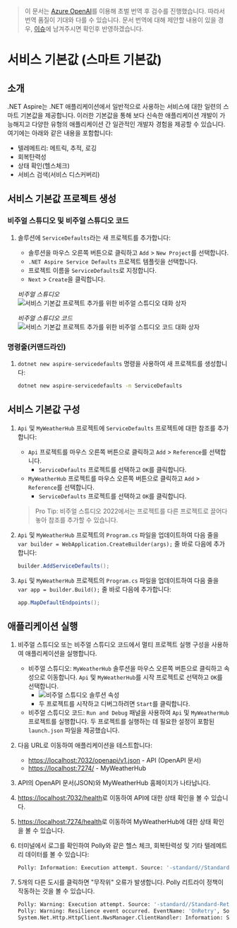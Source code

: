 > 이 문서는 [Azure OpenAI](https://learn.microsoft.com/azure/ai-services/openai/overview)를 이용해 초벌 번역 후 검수를 진행했습니다. 따라서 번역 품질이 기대와 다를 수 있습니다. 문서 번역에 대해 제안할 내용이 있을 경우, [이슈](../../../issue)에 남겨주시면 확인후 반영하겠습니다.

# 서비스 기본값 (스마트 기본값)

## 소개

.NET Aspire는 .NET 애플리케이션에서 일반적으로 사용하는 서비스에 대한 일련의 스마트 기본값을 제공합니다. 이러한 기본값을 통해 보다 신속한 애플리케이션 개발이 가능해지고 다양한 유형의 애플리케이션 간 일관적인 개발자 경험을 제공할 수 있습니다. 여기에는 아래와 같은 내용을 포함합니다:

- 텔레메트리: 메트릭, 추적, 로깅
- 회복탄력성
- 상태 확인(헬스체크)
- 서비스 검색(서비스 디스커버리)

## 서비스 기본값 프로젝트 생성

### 비주얼 스튜디오 및 비주얼 스튜디오 코드

1. 솔루션에 `ServiceDefaults`라는 새 프로젝트를 추가합니다:

    - 솔루션을 마우스 오른쪽 버튼으로 클릭하고 `Add` > `New Project`를 선택합니다.
    - `.NET Aspire Service Defaults` 프로젝트 템플릿을 선택합니다.
    - 프로젝트 이름을 `ServiceDefaults`로 지정합니다.
    - `Next` > `Create`을 클릭합니다.

    *비주얼 스튜디오*
    ![서비스 기본값 프로젝트 추가를 위한 비주얼 스튜디오 대화 상자](./../../media/vs-add-servicedefaults.png)

    *비주얼 스튜디오 코드*
    ![서비스 기본값 프로젝트 추가를 위한 비주얼 스튜디오 코드 대화 상자](./../../media/vsc-add-servicedefaults.png)

### 명령줄(커맨드라인)

1. `dotnet new aspire-servicedefaults` 명령을 사용하여 새 프로젝트를 생성합니다:

    ```bash
    dotnet new aspire-servicedefaults -n ServiceDefaults
    ```

## 서비스 기본값 구성

1. `Api` 및 `MyWeatherHub` 프로젝트에 `ServiceDefaults` 프로젝트에 대한 참조를 추가합니다:

    - `Api` 프로젝트를 마우스 오른쪽 버튼으로 클릭하고 `Add` > `Reference`를 선택합니다.
        - `ServiceDefaults` 프로젝트를 선택하고 `OK`를 클릭합니다.
    - `MyWeatherHub` 프로젝트를 마우스 오른쪽 버튼으로 클릭하고 `Add` > `Reference`를 선택합니다.
        - `ServiceDefaults` 프로젝트를 선택하고 `OK`를 클릭합니다.

    > Pro Tip: 비주얼 스튜디오 2022에서는 프로젝트를 다른 프로젝트로 끌어다 놓아 참조를 추가할 수 있습니다.

1. `Api` 및 `MyWeatherHub` 프로젝트의 `Program.cs` 파일을 업데이트하여 다음 줄을 `var builder = WebApplication.CreateBuilder(args);` 줄 바로 다음에 추가합니다:

    ```csharp
    builder.AddServiceDefaults();
    ```

1. `Api` 및 `MyWeatherHub` 프로젝트의 `Program.cs` 파일을 업데이트하여 다음 줄을 `var app = builder.Build();` 줄 바로 다음에 추가합니다:

    ```csharp
    app.MapDefaultEndpoints();
    ```

## 애플리케이션 실행

1. 비주얼 스튜디오 또는 비주얼 스튜디오 코드에서 멀티 프로젝트 실행 구성을 사용하여 애플리케이션을 실행합니다.

    - 비주얼 스튜디오: `MyWeatherHub` 솔루션을 마우스 오른쪽 버튼으로 클릭하고 속성으로 이동합니다. `Api` 및 `MyWeatherHub`를 시작 프로젝트로 선택하고 `OK`를 선택합니다.
        - ![비주얼 스튜디오 솔루션 속성](./../../media/vs-multiproject.png)
        - 두 프로젝트를 시작하고 디버그하려면 `Start`를 클릭합니다.
    - 비주얼 스튜디오 코드: `Run and Debug` 패널을 사용하여 `Api` 및 `MyWeatherHub` 프로젝트를 실행합니다. 두 프로젝트를 실행하는 데 필요한 설정이 포함된 `launch.json` 파일을 제공했습니다.

1. 다음 URL로 이동하여 애플리케이션을 테스트합니다:

    - [https://localhost:7032/openapi/v1.json](https://localhost:7032/openapi/v1.json) - API (OpenAPI 문서)
    - [https://localhost:7274/](https://localhost:7274/) - MyWeatherHub

1. API의 OpenAPI 문서(JSON)와 MyWeatherHub 홈페이지가 나타납니다.
1. [https://localhost:7032/health](https://localhost:7032/health)로 이동하여 API에 대한 상태 확인을 볼 수 있습니다.
1. [https://localhost:7274/health](https://localhost:7274/health)로 이동하여 MyWeatherHub에 대한 상태 확인을 볼 수 있습니다.
1. 터미널에서 로그를 확인하여 Polly와 같은 헬스 체크, 회복탄력성 및 기타 텔레메트리 데이터를 볼 수 있습니다:

    ```bash
    Polly: Information: Execution attempt. Source: '-standard//Standard-Retry', Operation Key: '', Result: '200', Handled: 'False', Attempt: '0', Execution Time: '13.0649'
    ```

1. 5개의 다른 도시를 클릭하면 "무작위" 오류가 발생합니다. Polly 리트라이 정책이 작동하는 것을 볼 수 있습니다.

    ```bash
    Polly: Warning: Execution attempt. Source: '-standard//Standard-Retry', Operation Key: '', Result: '500', Handled: 'True', Attempt: '0', Execution Time: '9732.8258'
    Polly: Warning: Resilience event occurred. EventName: 'OnRetry', Source: '-standard//Standard-Retry', Operation Key: '', Result: '500'
    System.Net.Http.HttpClient.NwsManager.ClientHandler: Information: Sending HTTP request GET http://localhost:5271/forecast/AKZ318
    ```
